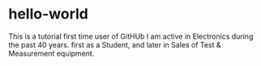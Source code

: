 # hello-world
This is a tutorial
first time user of GitHUb
I am active in Electronics during the past 40 years.
first as a Student, and later in Sales of Test & Measurement equipment.
